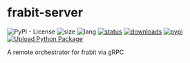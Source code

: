 # frabit-server
![PyPI - License](https://img.shields.io/github/license/frabitech/frabit-server)
![size](https://img.shields.io/github/repo-size/frabitech/frabit-server)
![lang](https://img.shields.io/pypi/pyversions/frabit-server)
[![status](https://img.shields.io/github/checks-status/frabitech/frabit-server/master)](https://github.com/frabitech/frabit-server/releases)
[![downloads](https://img.shields.io/github/downloads/frabitech/frabit-server/total.svg)](https://github.com/frabitech/frabit-server/releases)
[![pypi](https://img.shields.io/pypi/v/frabit)](https://github.com/frabitech/frabit-server/releases)
[![Upload Python Package](https://github.com/frabitech/frabit/actions/workflows/python-publish.yml/badge.svg)](https://github.com/frabitech/frabit-server/actions/workflows/python-publish.yml)

A remote orchestrator for frabit via gRPC
